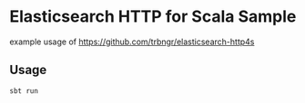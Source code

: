 # Elasticsearch HTTP for Scala Sample

example usage of https://github.com/trbngr/elasticsearch-http4s

## Usage
```
sbt run
```
